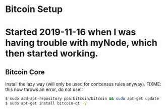 # Bitcoin Setup

# Started 2019-11-16 when I was having trouble with myNode, which then started working.

## Bitcoin Core

Install the lazy way (will only be used for concensus rules anyway).
FIXME: this now throws an error, do not use!:
```bash
$ sudo add-apt-repository ppa:bitcoin/bitcoin && sudo apt-get update
$ sudo apt-get install bitcoin-qt -y
```

